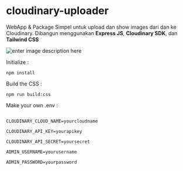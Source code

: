 
# cloudinary-uploader

WebApp & Package Simpel untuk upload dan show images dari dan ke Cloudinary.
Dibangun menggunakan **Express JS**, **Cloudinary SDK**, dan **Tailwind CSS**

![enter image description here](https://res.cloudinary.com/ipz/image/upload/v1717306402/uploads/jpixll8obuyo9aufn54y.png)

Initialize :
```
npm install
```
Build the CSS :
```
npm run build:css
```
Make your own .env :
```env

CLOUDINARY_CLOUD_NAME=yourcloudname

CLOUDINARY_API_KEY=yourapikey

CLOUDINARY_API_SECRET=yoursecret

ADMIN_USERNAME=yourusername

ADMIN_PASSWORD=yourpassword

```
